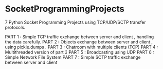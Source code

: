 # SocketProgrammingProjects
7 Python Socket Programming Projects using TCP/UDP/SCTP transfer protocols.

PART 1 : Simple TCP traffic exchange between server and client , handling the data carefully.
PART 2 : Objects exchange between server and client , using pickle.dumps .
PART 3 : Chatroom with multiple clients (TCP)
PART 4 : Multithreaded version of part 3
PART 5 : Broadcasting using UDP
PART 6 : Simple Network File System
PART 7 : Simple SCTP traffic exchange between server and client

